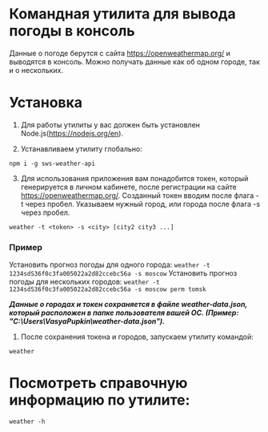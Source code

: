 # Командная утилита для вывода погоды в консоль

Данные о погоде берутся с сайта https://openweathermap.org/ и выводятся в консоль. Можно получать данные как об одном городе, так и о нескольких.

# Установка

1. Для работы утилиты у вас должен быть установлен Node.js(https://nodejs.org/en).

2. Устанавливаем утилиту глобально:

```
npm i -g sws-weather-api
```

3. Для использования приложения вам понадобится токен, который генерируется в личном кабинете, после регистрации на сайте https://openweathermap.org/. Созданный токен вводим после флага -t через пробел. Указываем нужный город, или города после флага -s через пробел.

```
weather -t <token> -s <city> [city2 city3 ...]
```

### Пример

Установить прогноз погоды для одного города:
`weather -t 1234sdS36f0c3fa005022a2d82ccebc56a -s moscow`
Установить прогноз погоды для нескольких городов:
`weather -t 1234sdS36f0c3fa005022a2d82ccebc56a -s moscow perm tomsk`

**_Данные о городах и токен сохраняется в файле weather-data.json, который расположен в папке пользователя вашей ОС.
(Пример: "C:\Users\VasyaPupkin\weather-data.json")._**

1. После сохранения токена и городов, запускаем утилиту командой:

```
weather
```

# Посмотреть справочную информацию по утилите:

```
weather -h
```
